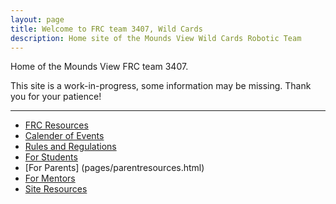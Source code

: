```yaml
---
layout: page
title: Welcome to FRC team 3407, Wild Cards
description: Home site of the Mounds View Wild Cards Robotic Team
---
```


Home of the Mounds View FRC team 3407. 

This site is a work-in-progress, some information may be missing.  Thank you for your patience!

---

- [FRC Resources](pages/firstoverview.html)
- [Calender of Events](pages/calender.html)
- [Rules and Regulations](pages/rules.html)
- [For Students](pages/studentresources.html)
- [For Parents] (pages/parentresources.html)
- [For Mentors](pages/mentorresources.html)
- [Site Resources](pages/siteresources.html)